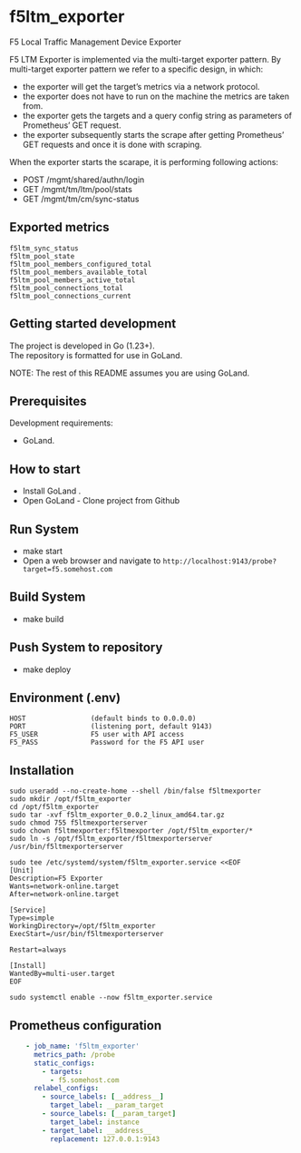 # f5ltm_exporter
F5 Local Traffic Management Device Exporter

F5 LTM Exporter is implemented via the multi-target exporter pattern.
By multi-target exporter pattern we refer to a specific design, in which:

- the exporter will get the target’s metrics via a network protocol.
- the exporter does not have to run on the machine the metrics are taken from.
- the exporter gets the targets and a query config string as parameters of Prometheus’ GET request.
- the exporter subsequently starts the scrape after getting Prometheus’ GET requests and once it is done with scraping.

When the exporter starts the scarape, it is performing following actions:
- POST /mgmt/shared/authn/login
- GET /mgmt/tm/ltm/pool/stats
- GET /mgmt/tm/cm/sync-status

## Exported metrics

```console
f5ltm_sync_status
f5ltm_pool_state
f5ltm_pool_members_configured_total
f5ltm_pool_members_available_total
f5ltm_pool_members_active_total
f5ltm_pool_connections_total
f5ltm_pool_connections_current
```

## Getting started development
The project is developed in Go (1.23+).\
The repository is formatted for use in GoLand.

NOTE: The rest of this README assumes you are using GoLand.

## Prerequisites
Development requirements:
* GoLand.

## How to start
* Install GoLand .
* Open GoLand - Clone  project from Github

## Run System
* make start
* Open a web browser and navigate to `http://localhost:9143/probe?target=f5.somehost.com`

## Build System
* make build

## Push System to repository
* make deploy

## Environment (.env)
    HOST                (default binds to 0.0.0.0)
    PORT                (listening port, default 9143)
    F5_USER             F5 user with API access
    F5_PASS             Password for the F5 API user

## Installation
```console
sudo useradd --no-create-home --shell /bin/false f5ltmexporter
sudo mkdir /opt/f5ltm_exporter
cd /opt/f5ltm_exporter
sudo tar -xvf f5ltm_exporter_0.0.2_linux_amd64.tar.gz
sudo chmod 755 f5ltmexporterserver
sudo chown f5ltmexporter:f5ltmexporter /opt/f5ltm_exporter/*
sudo ln -s /opt/f5ltm_exporter/f5ltmexporterserver /usr/bin/f5ltmexporterserver

sudo tee /etc/systemd/system/f5ltm_exporter.service <<EOF
[Unit]
Description=F5 Exporter
Wants=network-online.target
After=network-online.target

[Service]
Type=simple
WorkingDirectory=/opt/f5ltm_exporter
ExecStart=/usr/bin/f5ltmexporterserver

Restart=always

[Install]
WantedBy=multi-user.target
EOF

sudo systemctl enable --now f5ltm_exporter.service 
```

## Prometheus configuration
```yaml
    - job_name: 'f5ltm_exporter'
      metrics_path: /probe
      static_configs:
        - targets:
          - f5.somehost.com
      relabel_configs:
        - source_labels: [__address__]
          target_label: __param_target
        - source_labels: [__param_target]
          target_label: instance
        - target_label: __address__
          replacement: 127.0.0.1:9143
```
